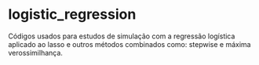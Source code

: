 # logistic_regression
Códigos usados para estudos de simulação com a regressão logística aplicado ao lasso e outros métodos combinados como: stepwise e máxima verossimilhança.
